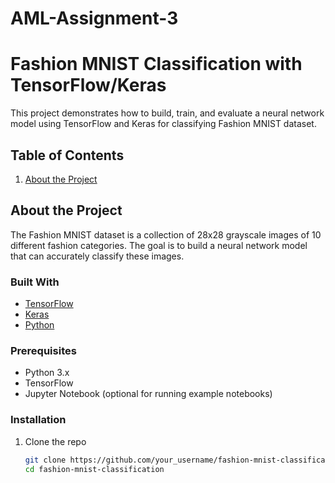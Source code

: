 # AML-Assignment-3
# Fashion MNIST Classification with TensorFlow/Keras

This project demonstrates how to build, train, and evaluate a neural network model using TensorFlow and Keras for classifying Fashion MNIST dataset.

## Table of Contents

1. [About the Project](#about-the-project)


## About the Project

The Fashion MNIST dataset is a collection of 28x28 grayscale images of 10 different fashion categories. The goal is to build a neural network model that can accurately classify these images.

### Built With

- [TensorFlow](https://www.tensorflow.org/)
- [Keras](https://keras.io/)
- [Python](https://www.python.org/)

### Prerequisites

- Python 3.x
- TensorFlow
- Jupyter Notebook (optional for running example notebooks)

### Installation

1. Clone the repo
   ```sh
   git clone https://github.com/your_username/fashion-mnist-classification.git
   cd fashion-mnist-classification
